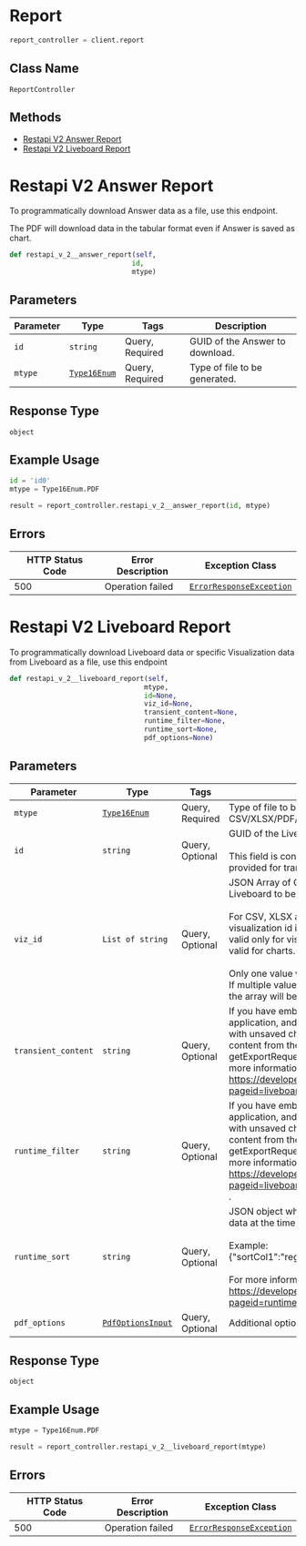 # Report

```python
report_controller = client.report
```

## Class Name

`ReportController`

## Methods

* [Restapi V2 Answer Report](../../doc/controllers/report.md#restapi-v2-answer-report)
* [Restapi V2 Liveboard Report](../../doc/controllers/report.md#restapi-v2-liveboard-report)


# Restapi V2 Answer Report

To programmatically download Answer data as a file, use this endpoint.

The PDF will download data in the tabular format even if Answer is saved as chart.

```python
def restapi_v_2__answer_report(self,
                              id,
                              mtype)
```

## Parameters

| Parameter | Type | Tags | Description |
|  --- | --- | --- | --- |
| `id` | `string` | Query, Required | GUID of the Answer to download. |
| `mtype` | [`Type16Enum`](../../doc/models/type-16-enum.md) | Query, Required | Type of file to be generated. |

## Response Type

`object`

## Example Usage

```python
id = 'id0'
mtype = Type16Enum.PDF

result = report_controller.restapi_v_2__answer_report(id, mtype)
```

## Errors

| HTTP Status Code | Error Description | Exception Class |
|  --- | --- | --- |
| 500 | Operation failed | [`ErrorResponseException`](../../doc/models/error-response-exception.md) |


# Restapi V2 Liveboard Report

To programmatically download Liveboard data or specific Visualization data from Liveboard as a file, use this endpoint

```python
def restapi_v_2__liveboard_report(self,
                                 mtype,
                                 id=None,
                                 viz_id=None,
                                 transient_content=None,
                                 runtime_filter=None,
                                 runtime_sort=None,
                                 pdf_options=None)
```

## Parameters

| Parameter | Type | Tags | Description |
|  --- | --- | --- | --- |
| `mtype` | [`Type16Enum`](../../doc/models/type-16-enum.md) | Query, Required | Type of file to be generated. Valid values: CSV/XLSX/PDF/PNG. |
| `id` | `string` | Query, Optional | GUID of the Liveboard to download.<br><br>This field is considered only when no input is provided for transientContent field. |
| `viz_id` | `List of string` | Query, Optional | JSON Array of GUIDs of the visualizations in the Liveboard to be included in the downloaded file.<br><br>For CSV, XLSX and PNG file download, visualization id is mandatory. CSV and XLSX is valid only for visualization of type table and PNG is valid for charts.<br><br>Only one value will be accepted for these formats. If multiple values are provided then first value in the array will be considered. |
| `transient_content` | `string` | Query, Optional | If you have embedded ThoughtSpot in your host application, and you want to download Liveboards with unsaved changes as a file, pass the transient content from the browser fetch request, using the getExportRequestForCurrentPinboard method. For more information, see https://developers.thoughtspot.com/docs/?pageid=liveboard-export-api#transient-pinboard. |
| `runtime_filter` | `string` | Query, Optional | If you have embedded ThoughtSpot in your host application, and you want to download Liveboards with unsaved changes as a file, pass the transient content from the browser fetch request, using the getExportRequestForCurrentPinboard method. For more information, see https://developers.thoughtspot.com/docs/?pageid=liveboard-export-api#transient-pinboard . |
| `runtime_sort` | `string` | Query, Optional | JSON object which provides columns to sort the data at the time of data retrieval.<br><br>Example: {"sortCol1":"region","asc1":true,"sortCol2":"date"}<br><br>For more information, see https://developers.thoughtspot.com/docs/?pageid=runtime-filters |
| `pdf_options` | [`PdfOptionsInput`](../../doc/models/pdf-options-input.md) | Query, Optional | Additional options that are applicable for PDF type. |

## Response Type

`object`

## Example Usage

```python
mtype = Type16Enum.PDF

result = report_controller.restapi_v_2__liveboard_report(mtype)
```

## Errors

| HTTP Status Code | Error Description | Exception Class |
|  --- | --- | --- |
| 500 | Operation failed | [`ErrorResponseException`](../../doc/models/error-response-exception.md) |

